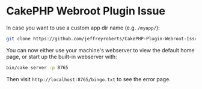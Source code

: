 # CakePHP Webroot Plugin Issue

In case you want to use a custom app dir name (e.g. `/myapp/`):

```bash
git clone https://github.com/jeffreyroberts/CakePHP-Plugin-Webroot-Issue.git
```

You can now either use your machine's webserver to view the default home page, or start
up the built-in webserver with:

```bash
bin/cake server -p 8765
```

Then visit `http://localhost:8765/bingo.txt` to see the error page.
